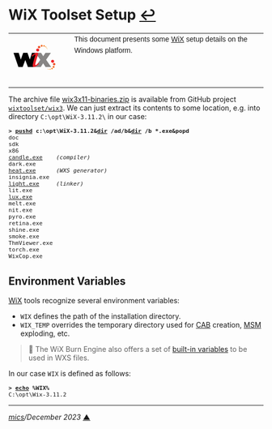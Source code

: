 # <span id="top">WiX Toolset Setup</span> <span style="size:30%;"><a href="README.md">↩</a></span>

<table style="font-family:Helvetica,Arial;line-height:1.6;">
  <tr>
  <td style="border:0;padding:0 10px 0 0;min-width:120px;"><a href="https://wixtoolset.org/" rel="external"><img src="./images/wixtoolset.png" width="100" alt="WiX Toolset"/></a></td>
  <td style="border:0;padding:0;vertical-align:text-top;">This document presents some <a href="https://wixtoolset.org/" rel="external">WiX</a> setup details on the Windows platform.
  </td>
  </tr>
</table>

The archive file [wix3x11-binaries.zip](https://github.com/wixtoolset/wix3/releases) is available from GitHub project [`wixtoolset/wix3`][wixtoolset_wix3]. We can just extract its contents to some location, e.g. into directory `C:\opt\WiX-3.11.2\` in our case:

<pre style="font-size:80%;">
<b>&gt; <a href="https://docs.microsoft.com/en-us/windows-server/administration/windows-commands/pushd">pushd</a> c:\opt\WiX-3.11.2&<a href="https://docs.microsoft.com/en-us/windows-server/administration/windows-commands/dir">dir</a> /ad/b&<a href="https://docs.microsoft.com/en-us/windows-server/administration/windows-commands/dir">dir</a> /b *.exe&popd</b>
doc
sdk
x86
<a href="https://wixtoolset.org/documentation/manual/v3/overview/candle.html">candle.exe</a>    <i>(compiler)</i>
dark.exe
<a href="https://wixtoolset.org/documentation/manual/v3/overview/heat.html">heat.exe</a>      <i>(WXS generator)</i>
insignia.exe
<a href="https://wixtoolset.org/documentation/manual/v3/overview/light.html">light.exe</a>     <i>(linker)</i>
lit.exe
<a href="https://wixtoolset.org/docs/v3/overview/lux/">lux.exe</a>
melt.exe
nit.exe
pyro.exe
retina.exe
shine.exe
smoke.exe
ThmViewer.exe
torch.exe
WixCop.exe
</pre>

## <span id="variables">Environment Variables</span>

[WiX][wixtoolset_wix3] tools recognize several environment variables:
- `WIX` defines the path of the installation directory.
- `WIX_TEMP` overrides the temporary directory used for [CAB][microsoft_cab] creation, [MSM][microsoft_msm] exploding, etc.

> **:mag_right:** The WiX Burn Engine also offers a set of [built-in variables](https://wixtoolset.org/documentation/manual/v3/bundle/bundle_built_in_variables.html) to be used in WXS files.

In our case `WIX` is defined as follows:
<pre style="font-size:80%;">
<b>&gt; <a href="https://docs.microsoft.com/en-us/windows-server/administration/windows-commands/echo">echo</a> %WIX%</b>
C:\opt\Wix-3.11.2
</pre>

***

*[mics](https://lampwww.epfl.ch/~michelou/)/December 2023* [**&#9650;**](#top)
<span id="bottom">&nbsp;</span>

<!-- link refs -->

[microsoft_cab]: https://learn.microsoft.com/en-us/windows-hardware/drivers/install/cabinet-file-function
[microsoft_msm]: https://docs.microsoft.com/en-us/windows/win32/msi/merge-module-database
[wixtoolset_wix3]: https://github.com/wixtoolset/wix3
